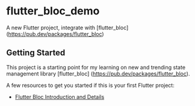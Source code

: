 # flutter_bloc_demo

A new Flutter project, integrate with [flutter_bloc] (https://pub.dev/packages/flutter_bloc)

## Getting Started

This project is a starting point for my learning on new and trending state management library [flutter_bloc] (https://pub.dev/packages/flutter_bloc).

A few resources to get you started if this is your first Flutter project:

- [Flutter Bloc Introduction and Details](https://bloclibrary.dev/#/)
